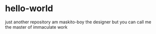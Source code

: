 # hello-world
just another repository
am maskito-boy the designer but you can call me 
the master of immaculate work
